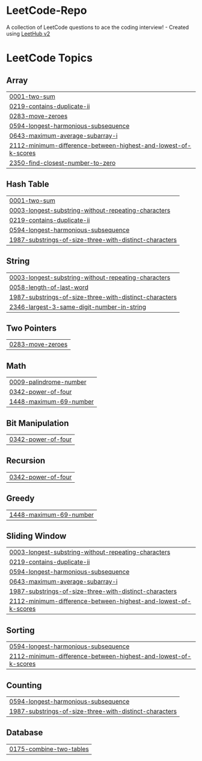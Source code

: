 # LeetCode-Repo
A collection of LeetCode questions to ace the coding interview! - Created using [LeetHub v2](https://github.com/arunbhardwaj/LeetHub-2.0)

<!---LeetCode Topics Start-->
# LeetCode Topics
## Array
|  |
| ------- |
| [0001-two-sum](https://github.com/NafihMT/LeetCode-Repo/tree/master/0001-two-sum) |
| [0219-contains-duplicate-ii](https://github.com/NafihMT/LeetCode-Repo/tree/master/0219-contains-duplicate-ii) |
| [0283-move-zeroes](https://github.com/NafihMT/LeetCode-Repo/tree/master/0283-move-zeroes) |
| [0594-longest-harmonious-subsequence](https://github.com/NafihMT/LeetCode-Repo/tree/master/0594-longest-harmonious-subsequence) |
| [0643-maximum-average-subarray-i](https://github.com/NafihMT/LeetCode-Repo/tree/master/0643-maximum-average-subarray-i) |
| [2112-minimum-difference-between-highest-and-lowest-of-k-scores](https://github.com/NafihMT/LeetCode-Repo/tree/master/2112-minimum-difference-between-highest-and-lowest-of-k-scores) |
| [2350-find-closest-number-to-zero](https://github.com/NafihMT/LeetCode-Repo/tree/master/2350-find-closest-number-to-zero) |
## Hash Table
|  |
| ------- |
| [0001-two-sum](https://github.com/NafihMT/LeetCode-Repo/tree/master/0001-two-sum) |
| [0003-longest-substring-without-repeating-characters](https://github.com/NafihMT/LeetCode-Repo/tree/master/0003-longest-substring-without-repeating-characters) |
| [0219-contains-duplicate-ii](https://github.com/NafihMT/LeetCode-Repo/tree/master/0219-contains-duplicate-ii) |
| [0594-longest-harmonious-subsequence](https://github.com/NafihMT/LeetCode-Repo/tree/master/0594-longest-harmonious-subsequence) |
| [1987-substrings-of-size-three-with-distinct-characters](https://github.com/NafihMT/LeetCode-Repo/tree/master/1987-substrings-of-size-three-with-distinct-characters) |
## String
|  |
| ------- |
| [0003-longest-substring-without-repeating-characters](https://github.com/NafihMT/LeetCode-Repo/tree/master/0003-longest-substring-without-repeating-characters) |
| [0058-length-of-last-word](https://github.com/NafihMT/LeetCode-Repo/tree/master/0058-length-of-last-word) |
| [1987-substrings-of-size-three-with-distinct-characters](https://github.com/NafihMT/LeetCode-Repo/tree/master/1987-substrings-of-size-three-with-distinct-characters) |
| [2346-largest-3-same-digit-number-in-string](https://github.com/NafihMT/LeetCode-Repo/tree/master/2346-largest-3-same-digit-number-in-string) |
## Two Pointers
|  |
| ------- |
| [0283-move-zeroes](https://github.com/NafihMT/LeetCode-Repo/tree/master/0283-move-zeroes) |
## Math
|  |
| ------- |
| [0009-palindrome-number](https://github.com/NafihMT/LeetCode-Repo/tree/master/0009-palindrome-number) |
| [0342-power-of-four](https://github.com/NafihMT/LeetCode-Repo/tree/master/0342-power-of-four) |
| [1448-maximum-69-number](https://github.com/NafihMT/LeetCode-Repo/tree/master/1448-maximum-69-number) |
## Bit Manipulation
|  |
| ------- |
| [0342-power-of-four](https://github.com/NafihMT/LeetCode-Repo/tree/master/0342-power-of-four) |
## Recursion
|  |
| ------- |
| [0342-power-of-four](https://github.com/NafihMT/LeetCode-Repo/tree/master/0342-power-of-four) |
## Greedy
|  |
| ------- |
| [1448-maximum-69-number](https://github.com/NafihMT/LeetCode-Repo/tree/master/1448-maximum-69-number) |
## Sliding Window
|  |
| ------- |
| [0003-longest-substring-without-repeating-characters](https://github.com/NafihMT/LeetCode-Repo/tree/master/0003-longest-substring-without-repeating-characters) |
| [0219-contains-duplicate-ii](https://github.com/NafihMT/LeetCode-Repo/tree/master/0219-contains-duplicate-ii) |
| [0594-longest-harmonious-subsequence](https://github.com/NafihMT/LeetCode-Repo/tree/master/0594-longest-harmonious-subsequence) |
| [0643-maximum-average-subarray-i](https://github.com/NafihMT/LeetCode-Repo/tree/master/0643-maximum-average-subarray-i) |
| [1987-substrings-of-size-three-with-distinct-characters](https://github.com/NafihMT/LeetCode-Repo/tree/master/1987-substrings-of-size-three-with-distinct-characters) |
| [2112-minimum-difference-between-highest-and-lowest-of-k-scores](https://github.com/NafihMT/LeetCode-Repo/tree/master/2112-minimum-difference-between-highest-and-lowest-of-k-scores) |
## Sorting
|  |
| ------- |
| [0594-longest-harmonious-subsequence](https://github.com/NafihMT/LeetCode-Repo/tree/master/0594-longest-harmonious-subsequence) |
| [2112-minimum-difference-between-highest-and-lowest-of-k-scores](https://github.com/NafihMT/LeetCode-Repo/tree/master/2112-minimum-difference-between-highest-and-lowest-of-k-scores) |
## Counting
|  |
| ------- |
| [0594-longest-harmonious-subsequence](https://github.com/NafihMT/LeetCode-Repo/tree/master/0594-longest-harmonious-subsequence) |
| [1987-substrings-of-size-three-with-distinct-characters](https://github.com/NafihMT/LeetCode-Repo/tree/master/1987-substrings-of-size-three-with-distinct-characters) |
## Database
|  |
| ------- |
| [0175-combine-two-tables](https://github.com/NafihMT/LeetCode-Repo/tree/master/0175-combine-two-tables) |
<!---LeetCode Topics End-->